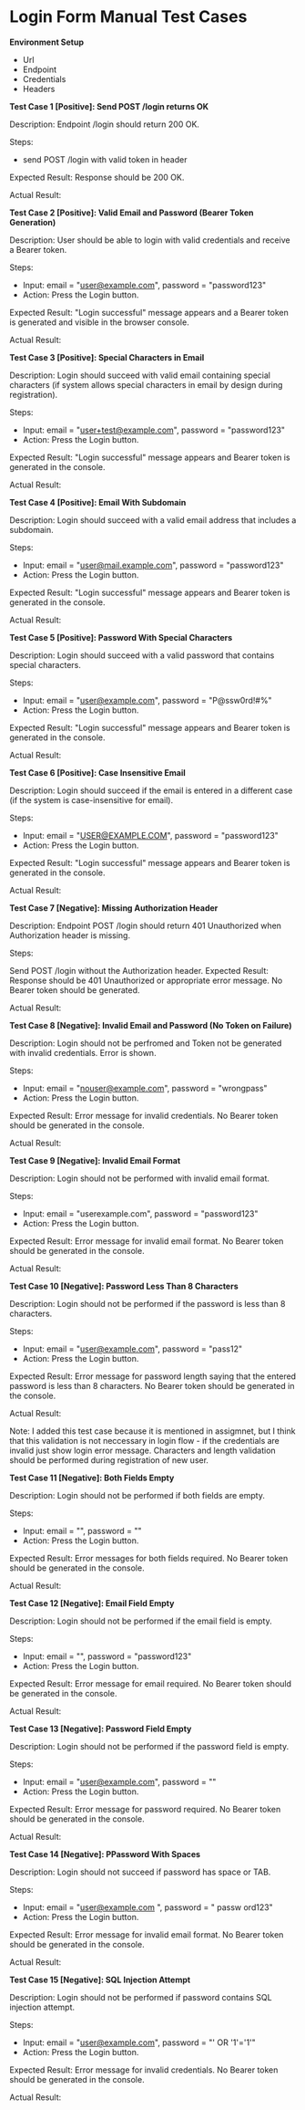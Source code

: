 # Login Form Manual Test Cases

**Environment Setup**

- Url
- Endpoint
- Credentials
- Headers

**Test Case 1 [Positive]: Send POST /login returns OK**

Description: Endpoint /login should return 200 OK.

Steps:

- send POST /login with valid token in header

Expected Result: Response should be 200 OK.

Actual Result:

**Test Case 2 [Positive]: Valid Email and Password (Bearer Token Generation)**

Description: User should be able to login with valid credentials and receive a Bearer token.

Steps:

- Input: email = "user@example.com", password = "password123"
- Action: Press the Login button.

Expected Result: "Login successful" message appears and a Bearer token is generated and visible in the browser console.

Actual Result:

**Test Case 3 [Positive]: Special Characters in Email**

Description: Login should succeed with valid email containing special characters (if system allows special characters in email by design during registration).

Steps:

- Input: email = "user+test@example.com", password = "password123"
- Action: Press the Login button.

Expected Result: "Login successful" message appears and Bearer token is generated in the console.

Actual Result:

**Test Case 4 [Positive]: Email With Subdomain**

Description: Login should succeed with a valid email address that includes a subdomain.

Steps:

- Input: email = "user@mail.example.com", password = "password123"
- Action: Press the Login button.

Expected Result: "Login successful" message appears and Bearer token is generated in the console.

Actual Result:

**Test Case 5 [Positive]: Password With Special Characters**

Description: Login should succeed with a valid password that contains special characters.

Steps:

- Input: email = "user@example.com", password = "P@ssw0rd!#%"
- Action: Press the Login button.

Expected Result: "Login successful" message appears and Bearer token is generated in the console.

Actual Result:

**Test Case 6 [Positive]: Case Insensitive Email**

Description: Login should succeed if the email is entered in a different case (if the system is case-insensitive for email).

Steps:

- Input: email = "USER@EXAMPLE.COM", password = "password123"
- Action: Press the Login button.

Expected Result: "Login successful" message appears and Bearer token is generated in the console.

Actual Result:

**Test Case 7 [Negative]: Missing Authorization Header**

Description: Endpoint POST /login should return 401 Unauthorized when Authorization header is missing.

Steps:

Send POST /login without the Authorization header.
Expected Result: Response should be 401 Unauthorized or appropriate error message. No Bearer token should be generated.

Actual Result:

**Test Case 8 [Negative]: Invalid Email and Password (No Token on Failure)**

Description: Login should not be perfromed and Token not be generated with invalid credentials. Error is shown.

Steps:

- Input: email = "nouser@example.com", password = "wrongpass"
- Action: Press the Login button.

Expected Result: Error message for invalid credentials. No Bearer token should be generated in the console.

Actual Result:

**Test Case 9 [Negative]: Invalid Email Format**

Description: Login should not be performed with invalid email format.

Steps:

- Input: email = "userexample.com", password = "password123"
- Action: Press the Login button.

Expected Result: Error message for invalid email format. No Bearer token should be generated in the console.

Actual Result:

**Test Case 10 [Negative]: Password Less Than 8 Characters**

Description: Login should not be performed if the password is less than 8 characters.

Steps:

- Input: email = "user@example.com", password = "pass12"
- Action: Press the Login button.

Expected Result: Error message for password length saying that the entered password is less than 8 characters. No Bearer token should be generated in the console.

Actual Result:

Note: I added this test case because it is mentioned in assigmnet, but I think that this validation is not neccessary in login flow - if the credentials are invalid just show login error message. Characters and length validation should be performed during registration of new user.

**Test Case 11 [Negative]: Both Fields Empty**

Description: Login should not be performed if both fields are empty.

Steps:

- Input: email = "", password = ""
- Action: Press the Login button.

Expected Result: Error messages for both fields required. No Bearer token should be generated in the console.

Actual Result:

**Test Case 12 [Negative]: Email Field Empty**

Description: Login should not be performed if the email field is empty.

Steps:

- Input: email = "", password = "password123"
- Action: Press the Login button.

Expected Result: Error message for email required. No Bearer token should be generated in the console.

Actual Result:

**Test Case 13 [Negative]: Password Field Empty**

Description: Login should not be performed if the password field is empty.

Steps:

- Input: email = "user@example.com", password = ""
- Action: Press the Login button.

Expected Result: Error message for password required. No Bearer token should be generated in the console.

Actual Result:

**Test Case 14 [Negative]: PPassword With Spaces**

Description: Login should not succeed if password has space or TAB.

Steps:

- Input: email = "user@example.com ", password = " passw ord123"
- Action: Press the Login button.

Expected Result: Error message for invalid email format. No Bearer token should be generated in the console.

Actual Result:

**Test Case 15 [Negative]: SQL Injection Attempt**

Description: Login should not be performed if password contains SQL injection attempt.

Steps:

- Input: email = "user@example.com", password = "' OR '1'='1'"
- Action: Press the Login button.

Expected Result: Error message for invalid credentials. No Bearer token should be generated in the console.

Actual Result:
